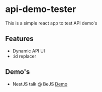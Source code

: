 # api-demo-tester

This is a simple react app to test API demo's

## Features

- Dynamic API UI
- :id replacer


## Demo's

- NestJS talk @ BeJS [Demo](https://github.com/wout-junius/nestjs-demo-bejs)
